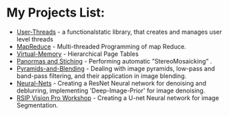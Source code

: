 
# My Projects List:

* [User-Threads](https://github.com/dorimet0/User-Threads/tree/master) - a functionalstatic library, that creates and manages user level threads
* [MapReduce](https://github.com/dorimet0/MapReduce) - Multi-threaded Programming of map Reduce.
* [Virtual-Memory](https://github.com/dorimet0/Virtual-Memory) - Hierarchical Page Tables
* [Panormas and Stiching](https://github.com/dorimet0/Panorama-Registration-and-Stitching) - Performing automatic ”StereoMosaicking” .
* [Pyramids-and-Blending](https://github.com/dorimet0/pyramids-and-blending) - Dealing with image pyramids, low-pass and band-pass filtering, and their application in image blending.
* [Neural-Nets](https://github.com/dorimet0/Neural-Nets) - Creating a ResNet Neural network for denoising and deblurring, implementing 'Deep-Image-Prior' for image denoising.
* [RSIP Vision Pro Workshop](https://github.com/dorimet0/Nuclei-Segmentation) - Creating a U-net Neural network for image Segmentation.




